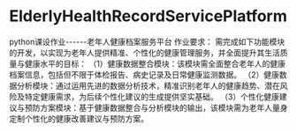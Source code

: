 # ElderlyHealthRecordServicePlatform
python课设作业------老年人健康档案服务平台
作业要求：
需完成如下功能模块的开发，以实现为老年人提供精准、个性化的健康管理服务，并全面提升其生活质量与健康水平的目标：
（1）健康数据整合模块：该模块需全面整合老年人的健康档案信息，包括但不限于体检报告、病史记录及日常健康监测数据。
（2）健康数据分析模块：通过运用先进的数据分析技术，精准识别老年人的健康趋势、潜在风险及特定健康需求，为后续个性化建议的生成提供坚实基础。
（3）个性化健康建议与预防方案模块：基于健康数据整合与分析模块的输出，该模块需为老年人量身定制个性化的健康改善建议与预防方案。

